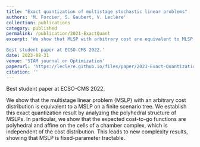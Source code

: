 ```yaml
---
title: "Exact quantization of multistage stochastic linear problems"
authors: 'M. Forcier, S. Gaubert, V. Leclère'
collection: publications
category: published
permalink: /publication/2021-ExactQuant
excerpt: 'We show that MLSP with arbitrary cost are equivalent to MLSP with discrete cost and give a geometrical insight to the discretization procedure.

Best student paper at ECSO-CMS 2022.'
date: 2023-08-31
venue: 'SIAM journal on Optimization'
paperurl: 'https://leclere.github.io/files/paper/2023-Exact-Quantization.pdf'
citation: ''
---
```

Best student paper at ECSO-CMS 2022.

We show that the multistage linear problem (MSLP) with an arbitrary cost distribution is equivalent to a MSLP on a finite scenario tree. We establish this exact quantization result by analyzing the polyhedral structure of MSLPs. In particular, we show that the expected cost-to-go functions are polyhedral and affine on the cells of a chamber complex, which is independent of the cost distribution. This leads to new complexity results, showing that MSLP is fixed-parameter tractable. 
